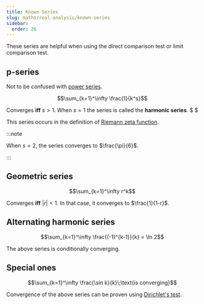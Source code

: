 ```yaml
---
title: Known Series
slug: maths/real-analysis/known-series
sidebar:
  order: 26
---
```


These series are helpful when using the direct comparison test or limit
comparison test.

## p-series

Not to be confused with [power series](/maths/real-analysis/power-series).

```math
\sum_{k=1}^\infty \frac{1}{k^s}
```

Converges **iff** $s \gt 1$. When $s=1$ the series is called the **harmonic
series**. $ $

This series occurs in the definition of
[Riemann zeta function](/maths/real-analysis/riemann-zeta-function).

:::note

When $s=2$, the series converges to $\frac{\pi}{6}$.

:::

## Geometric series

```math
\sum_{k=1}^\infty r^k
```

Converges **iff** $\lvert r \rvert \lt 1$. In that case, it converges to
$\frac{1}{1-r}$.

## Alternating harmonic series

```math
\sum_{k=1}^\infty \frac{(-1)^{k-1}}{k} = \ln 2
```

The above series is conditionally converging.

## Special ones

```math
\sum_{k=1}^\infty \frac{\sin k}{k}\;\text{is converging}
```

Convergence of the above series can be proven using
[Dirichlet's test](/maths/real-analysis/convergence-tests/#dirichlets-test).
